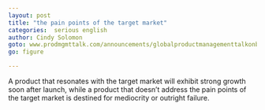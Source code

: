 ```yaml
---
layout: post
title: "the pain points of the target market"
categories:  serious english 
author: Cindy Solomon
goto: www.prodmgmttalk.com/announcements/globalproductmanagementtalkonbuildingamarketfocusedbusinesscase
go: figure

--- 
```

A product that resonates with the target market will exhibit strong growth soon after launch, while a product that doesn’t address the pain points of the target market is destined for mediocrity or outright failure.

